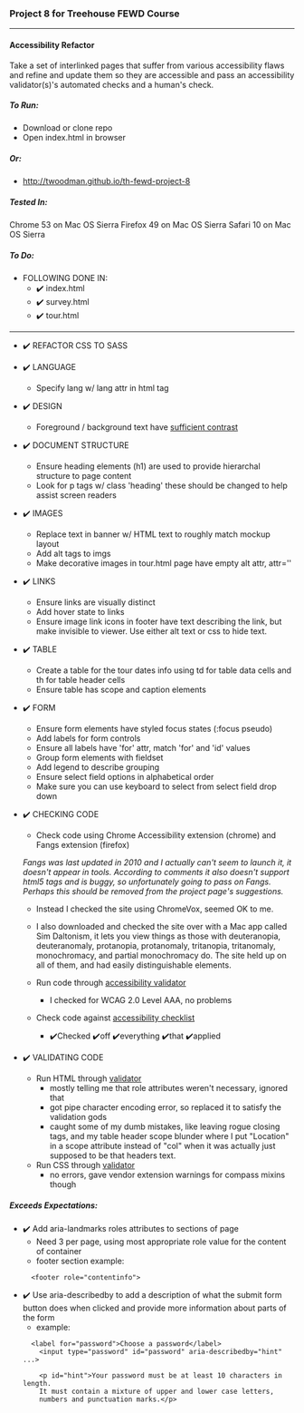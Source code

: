 ### Project 8 for Treehouse FEWD Course
----

#### Accessibility Refactor

Take a set of interlinked pages that suffer from various accessibility
flaws and refine and update them so they are accessible and pass an accessibility
validator(s)'s automated checks and a human's check.


##### To Run:
- Download or clone repo
- Open index.html in browser


##### Or:
- http://twoodman.github.io/th-fewd-project-8


##### Tested In:
Chrome 53 on Mac OS Sierra
Firefox 49 on Mac OS Sierra
Safari 10 on Mac OS Sierra

##### To Do:
- FOLLOWING DONE IN:
  - ✔️ index.html
  - ✔️ survey.html
  - ✔️ tour.html


----


- ✔️ REFACTOR CSS TO SASS
- ✔️ LANGUAGE
  - Specify lang w/ lang attr in html tag
- ✔️ DESIGN
  - Foreground / background text have [sufficient contrast](http://leaverou.github.com/contrast-ratio/)
- ✔️ DOCUMENT STRUCTURE
  - Ensure heading elements (h1) are used to provide hierarchal structure to page content
  - Look for p tags w/ class 'heading' these should be changed to help assist screen readers
- ✔️ IMAGES
  - Replace text in banner w/ HTML text to roughly match mockup layout
  - Add alt tags to imgs
  - Make decorative images in tour.html page have empty alt attr, attr=''
- ✔️ LINKS
  - Ensure links are visually distinct
  - Add hover state to links
  - Ensure image link icons in footer have text describing the link, but make invisible to viewer. Use either alt text or css to hide text.
- ✔️ TABLE
  - Create a table for the tour dates info using td for table data cells and th for table header cells
  - Ensure table has scope and caption elements
- ✔️ FORM
  - Ensure form elements have styled focus states (:focus pseudo)
  - Add labels for form controls
  - Ensure all labels have 'for' attr, match 'for' and 'id' values
  - Group form elements with fieldset
  - Add legend to describe grouping
  - Ensure select field options in alphabetical order
  - Make sure you can use keyboard to select from select field drop down
- ✔️ CHECKING CODE
  - Check code using Chrome Accessibility extension (chrome) and Fangs extension (firefox)

  *Fangs was last updated in 2010 and I actually can't seem to launch it, it doesn't appear in tools. According to comments it also doesn't support html5 tags and is buggy, so unfortunately going to pass on Fangs. Perhaps this should be removed from the project page's suggestions.*

  - Instead I checked the site using ChromeVox, seemed OK to me.

  - I also downloaded and checked the site over with a Mac app called Sim Daltonism, it lets you view things as those with deuteranopia, deuteranomaly, protanopia, protanomaly, tritanopia, tritanomaly, monochromacy, and partial monochromacy do. The site held up on all of them, and had easily distinguishable elements.

  - Run code through [accessibility validator](http://achecker.ca/checker/index.php#)
    - I checked for WCAG 2.0 Level AAA, no problems
  - Check code against [accessibility checklist](http://a11yproject.com/checklist.html)
    - ✔️Checked ✔️off ✔️everything ✔️that ✔️applied
- ✔️ VALIDATING CODE
  - Run HTML through [validator](https://validator.w3.org/#validate_by_input)
    - mostly telling me that role attributes weren't necessary, ignored that
    - got pipe character encoding error, so replaced it to satisfy the validation gods
    - caught some of my dumb mistakes, like leaving rogue closing tags, and my table header scope blunder where I put "Location" in a scope attribute instead of "col" when it was actually just supposed to be that headers text.
  - Run CSS through [validator](https://jigsaw.w3.org/css-validator/#validate_by_input)
    - no errors, gave vendor extension warnings for compass mixins though

##### Exceeds Expectations:
- ✔️ Add aria-landmarks roles attributes to sections of page
  - Need 3 per page, using most appropriate role value for the content of container
  - footer section example:
  ```
    <footer role="contentinfo">
  ```
- ✔️ Use aria-describedby to add a description of what the submit form button does when clicked and provide more information about parts of the form
  - example:
  ```
    <label for="password">Choose a password</label>
      <input type="password" id="password" aria-describedby="hint" ...>

      <p id="hint">Your password must be at least 10 characters in length.
      It must contain a mixture of upper and lower case letters,
      numbers and punctuation marks.</p>
  ```
